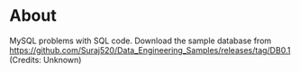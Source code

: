 # About
MySQL problems with SQL code.
Download the sample database from https://github.com/Suraj520/Data_Engineering_Samples/releases/tag/DB0.1 (Credits: Unknown)
